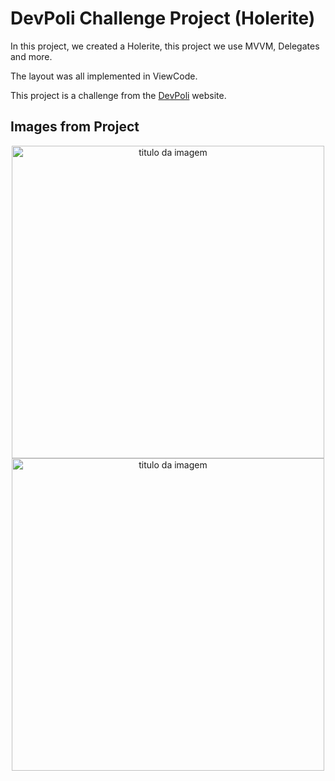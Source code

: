 
# DevPoli Challenge Project (Holerite)

In this project, we created a Holerite, this project we use MVVM, Delegates and more.

The layout was all implemented in ViewCode.

This project is a challenge from the [DevPoli](https://www.devpoli.com/challenges/holerite) website.

## Images from Project

<div align="center">
    <img width="500px" title="titulo da imagem" src="https://uploaddeimagens.com.br/images/004/687/164/full/Simulator_Screenshot_-_iPhone_15_Pro_-_2023-12-10_at_11.38.54.png?1702219158"/>
  <img width="500px" title="titulo da imagem" src="https://uploaddeimagens.com.br/images/004/687/165/full/Simulator_Screenshot_-_iPhone_15_Pro_-_2023-12-10_at_11.39.00.png?1702219232"/>
<div>


